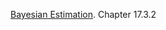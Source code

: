 [Bayesian Estimation](probabilistic_graphical_models/5.2.3-Learn-BNparam-BayesianEstimation.pdf). Chapter 17.3.2
